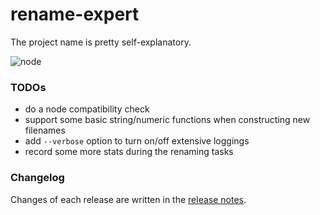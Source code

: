 # rename-expert

The project name is pretty self-explanatory.

![node](https://img.shields.io/badge/node-%3E%3D8.5.0-brightgreen.svg)

### TODOs

- do a node compatibility check
- support some basic string/numeric functions when constructing new filenames
- add `--verbose` option to turn on/off extensive loggings
- record some more stats during the renaming tasks

### Changelog

Changes of each release are written in the [release notes](https://github.com/DMXL/rename-expert/releases).
